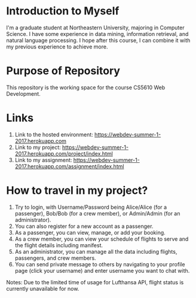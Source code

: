 # Introduction to Myself
I'm a graduate student at Northeastern University, majoring in Computer Science. I have some experience in data mining, information retrieval, and natural language processing. I hope after this course, I can combine it with my previous experience to achieve more.

# Purpose of Repository
This repository is the working space for the course CS5610 Web Development.

# Links
1. Link to the hosted environment: https://webdev-summer-1-2017.herokuapp.com
1. Link to my project: https://webdev-summer-1-2017.herokuapp.com/project/index.html
1. Link to my assignment: https://webdev-summer-1-2017.herokuapp.com/assignment/index.html

# How to travel in my project?
1. Try to login, with Username/Password being Alice/Alice (for a passenger), Bob/Bob (for a crew member), or Admin/Admin (for an administrator).
1. You can also register for a new account as a passenger.
1. As a passenger, you can view, manage, or add your booking.
1. As a crew member, you can view your schedule of flights to serve and the flight details including manifest.
1. As an administrator, you can manage all the data including flights, passengers, and crew members.
1. You can send private message to others by navigating to your profile page (click your username) and enter username you want to chat with.

Notes: Due to the limited time of usage for Lufthansa API, flight status is currently unavailable for now.
